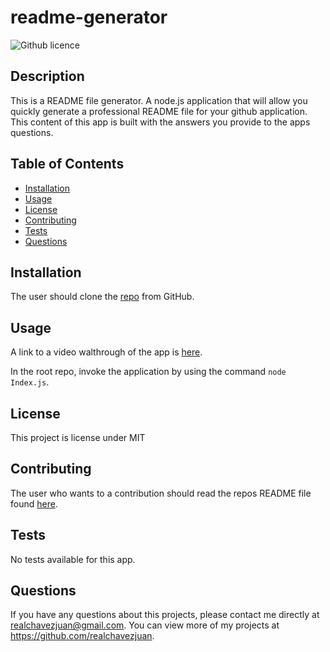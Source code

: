 # readme-generator
  ![Github licence](http://img.shields.io/badge/license-MIT-blue.svg)
  
  ## Description 
  This is a README file generator. A node.js application that will allow you quickly generate a professional README file for your github application. This content of this app is built with the answers you provide to the apps questions.

  ## Table of Contents
  * [Installation](#installation)
  * [Usage](#usage)
  * [License](#license)
  * [Contributing](#contributing)
  * [Tests](#tests)
  * [Questions](#questions)
  
  ## Installation 
  The user should clone the [repo](https://github.com/realchavezjuan/readme-generator) from GitHub. 

  ## Usage 
  A link to a video walthrough of the app is [here](https://drive.google.com/file/d/1AOO2rPhc7PgqU54PmgyFi4La-0zGWbD2/view?usp=sharing). 

  In the root repo, invoke the application by using the command `node Index.js`.

  ## License 
  This project is license under MIT

  ## Contributing 
  The user who wants to a contribution should read the repos README file found [here](https://github.com/realchavezjuan/readme-generator).

  ## Tests
  No tests available for this app.
  
  ## Questions
  If you have any questions about this projects, please contact me directly at realchavezjuan@gmail.com. You can view more of my projects at https://github.com/realchavezjuan.
